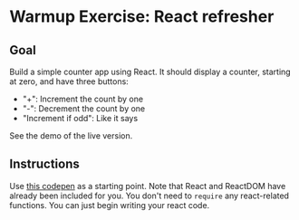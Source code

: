 # Warmup Exercise: React refresher

## Goal

Build a simple counter app using React. It should display a counter, starting at
zero, and have three buttons:

- "+": Increment the count by one
- "-": Decrement the count by one
- "Increment if odd": Like it says

See the demo of the live version.

## Instructions

Use [this codepen](http://codepen.io/lockehart/pen/oLZLRv) as a starting point.
Note that React and ReactDOM have already been included for you. You don't need
to `require` any react-related functions. You can just begin writing your react
code.
